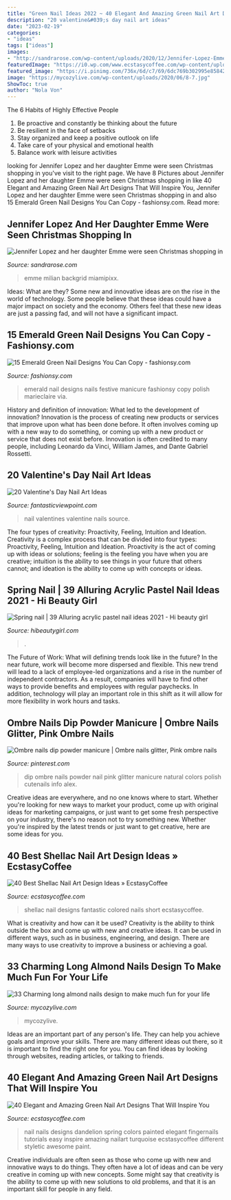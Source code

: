 ```yaml
---
title: "Green Nail Ideas 2022 ~ 40 Elegant And Amazing Green Nail Art Designs That Will Inspire You"
description: "20 valentine&#039;s day nail art ideas"
date: "2023-02-19"
categories:
- "ideas"
tags: ["ideas"]
images:
- "http://sandrarose.com/wp-content/uploads/2020/12/Jennifer-Lopez-Emme-BGUS_2049765_001.jpg"
featuredImage: "https://i0.wp.com/www.ecstasycoffee.com/wp-content/uploads/2016/08/Dandelion-Nail-Art-Design-on-Green-Blue-Bases.jpg"
featured_image: "https://i.pinimg.com/736x/6d/c7/69/6dc769b302995e858425898e4693d871.jpg"
image: "https://mycozylive.com/wp-content/uploads/2020/06/8-7.jpg"
ShowToc: true
author: "Nola Von"
---
```



The 6 Habits of Highly Effective People
1. Be proactive and constantly be thinking about the future 
2. Be resilient in the face of setbacks 
3. Stay organized and keep a positive outlook on life 
4. Take care of your physical and emotional health 
5. Balance work with leisure activities 

	

		
looking for Jennifer Lopez and her daughter Emme were seen Christmas shopping in you've visit to the right page. We have 8 Pictures about Jennifer Lopez and her daughter Emme were seen Christmas shopping in like 40 Elegant and Amazing Green Nail Art Designs That Will Inspire You, Jennifer Lopez and her daughter Emme were seen Christmas shopping in and also 15 Emerald Green Nail Designs You Can Copy - fashionsy.com. Read more:
		
    
## Jennifer Lopez And Her Daughter Emme Were Seen Christmas Shopping In

<img loading=lazy src="http://sandrarose.com/wp-content/uploads/2020/12/Jennifer-Lopez-Emme-BGUS_2049765_001.jpg" onerror="this.onerror=null;this.src='https://tse4.mm.bing.net/th?id=OIP.lHRDKUqCFNM_29ufpxU9UAHaLH&amp;pid=15.1';" alt="Jennifer Lopez and her daughter Emme were seen Christmas shopping in">

_Source: sandrarose.com_

>emme milian backgrid miamipixx. 

	

Ideas: What are they?
Some new and innovative ideas are on the rise in the world of technology. Some people believe that these ideas could have a major impact on society and the economy. Others feel that these new ideas are just a passing fad, and will not have a significant impact.

    
## 15 Emerald Green Nail Designs You Can Copy - Fashionsy.com

<img loading=lazy src="http://fashionsy.com/wp-content/uploads/2015/12/Ciate-Emerald-Mani-630x944.jpg" onerror="this.onerror=null;this.src='https://tse4.mm.bing.net/th?id=OIP.Np_yujMhXny-lq4u9l_lvgHaLG&amp;pid=15.1';" alt="15 Emerald Green Nail Designs You Can Copy - fashionsy.com">

_Source: fashionsy.com_

>emerald nail designs nails festive manicure fashionsy copy polish marieclaire via. 

	

History and definition of innovation: What led to the development of innovation?
Innovation is the process of creating new products or services that improve upon what has been done before. It often involves coming up with a new way to do something, or coming up with a new product or service that does not exist before. Innovation is often credited to many people, including Leonardo da Vinci, William James, and Dante Gabriel Rossetti.

    
## 20 Valentine&#039;s Day Nail Art Ideas

<img loading=lazy src="http://www.fantasticviewpoint.com/wp-content/uploads/2014/02/Valentines-Nails-7.jpg" onerror="this.onerror=null;this.src='https://tse3.mm.bing.net/th?id=OIP.18SMYUflc5JVD9rm4NZnEgHaJ7&amp;pid=15.1';" alt="20 Valentine&#039;s Day Nail Art Ideas">

_Source: fantasticviewpoint.com_

>nail valentines valentine nails source. 

	

The four types of creativity: Proactivity, Feeling, Intuition and Ideation.
Creativity is a complex process that can be divided into four types: Proactivity, Feeling, Intuition and Ideation. Proactivity is the act of coming up with ideas or solutions; feeling is the feeling you have when you are creative; intuition is the ability to see things in your future that others cannot; and ideation is the ability to come up with concepts or ideas.

    
## Spring Nail | 39 Alluring Acrylic Pastel Nail Ideas 2021 - Hi Beauty Girl

<img loading=lazy src="https://hibeautygirl.com/wp-content/uploads/2021/03/4绿.jpg" onerror="this.onerror=null;this.src='https://tse3.mm.bing.net/th?id=OIP.fn46b1F3PonfAImP-hkYGgHaKC&amp;pid=15.1';" alt="Spring nail | 39 Alluring acrylic pastel nail ideas 2021 - Hi beauty girl">

_Source: hibeautygirl.com_

>. 

	

The Future of Work: What will defining trends look like in the future?
In the near future, work will become more dispersed and flexible. This new trend will lead to a lack of employee-led organizations and a rise in the number of independent contractors. As a result, companies will have to find other ways to provide benefits and employees with regular paychecks. In addition, technology will play an important role in this shift as it will allow for more flexibility in work hours and tasks.

    
## Ombre Nails Dip Powder Manicure | Ombre Nails Glitter, Pink Ombre Nails

<img loading=lazy src="https://i.pinimg.com/736x/6d/c7/69/6dc769b302995e858425898e4693d871.jpg" onerror="this.onerror=null;this.src='https://tse3.mm.bing.net/th?id=OIP.JO_4-b1koc4anL-qGSNBuAHaJ3&amp;pid=15.1';" alt="Ombre nails dip powder manicure | Ombre nails glitter, Pink ombre nails">

_Source: pinterest.com_

>dip ombre nails powder nail pink glitter manicure natural colors polish cutenails info alex. 

	

Creative ideas are everywhere, and no one knows where to start. Whether you're looking for new ways to market your product, come up with original ideas for marketing campaigns, or just want to get some fresh perspective on your industry, there's no reason not to try something new. Whether you're inspired by the latest trends or just want to get creative, here are some ideas for you.

    
## 40 Best Shellac Nail Art Design Ideas » EcstasyCoffee

<img loading=lazy src="https://i1.wp.com/www.ecstasycoffee.com/wp-content/uploads/2016/10/Fantastic-Green-Colored-Art.jpg" onerror="this.onerror=null;this.src='https://tse1.mm.bing.net/th?id=OIP.6X23VyEhJZNOGoGnRCznIAHaHa&amp;pid=15.1';" alt="40 Best Shellac Nail Art Design Ideas » EcstasyCoffee">

_Source: ecstasycoffee.com_

>shellac nail designs fantastic colored nails short ecstasycoffee. 

	

What is creativity and how can it be used?
Creativity is the ability to think outside the box and come up with new and creative ideas. It can be used in different ways, such as in business, engineering, and design. There are many ways to use creativity to improve a business or achieving a goal.

    
## 33 Charming Long Almond Nails Design To Make Much Fun For Your Life

<img loading=lazy src="https://mycozylive.com/wp-content/uploads/2020/06/8-7.jpg" onerror="this.onerror=null;this.src='https://tse3.mm.bing.net/th?id=OIP.LnmXFoOWvn1RzSKIMQU66gHaLI&amp;pid=15.1';" alt="33 Charming long almond nails design to make much fun for your life">

_Source: mycozylive.com_

>mycozylive. 

	

Ideas are an important part of any person's life. They can help you achieve goals and improve your skills. There are many different ideas out there, so it is important to find the right one for you. You can find ideas by looking through websites, reading articles, or talking to friends.

    
## 40 Elegant And Amazing Green Nail Art Designs That Will Inspire You

<img loading=lazy src="https://i0.wp.com/www.ecstasycoffee.com/wp-content/uploads/2016/08/Dandelion-Nail-Art-Design-on-Green-Blue-Bases.jpg" onerror="this.onerror=null;this.src='https://tse2.mm.bing.net/th?id=OIP.s49m1ARuB6fYFIQ2eC074gHaLK&amp;pid=15.1';" alt="40 Elegant and Amazing Green Nail Art Designs That Will Inspire You">

_Source: ecstasycoffee.com_

>nail nails designs dandelion spring colors painted elegant fingernails tutorials easy inspire amazing nailart turquoise ecstasycoffee different styletic awesome paint. 

	

Creative individuals are often seen as those who come up with new and innovative ways to do things. They often have a lot of ideas and can be very creative in coming up with new concepts. Some might say that creativity is the ability to come up with new solutions to old problems, and that it is an important skill for people in any field.

